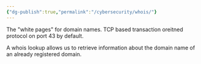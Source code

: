 ```yaml
---
{"dg-publish":true,"permalink":"/cybersecurity/whois/"}
---
```



The "white pages" for domain names.  TCP based transaction oreitned protocol on port 43 by default.

A whois lookup allows us to retrieve information about the domain name of an already registered domain.

